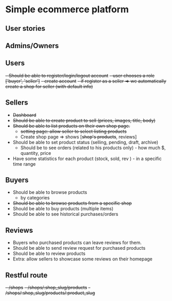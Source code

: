# Simple ecommerce platform

## User stories

## Admins/Owners

## Users
~~- Should be able to register/login/logout account~~
~~- user chooses a role ['buyer', 'seller']~~
    ~~- create account~~
    ~~- if register as a seller => we automatically create a shop for seller (with default info)~~

## Sellers
- ~~Dashboard~~
- ~~Should be able to create product to sell (prices, images, title, body)~~
- ~~Should be able to list products on their own shop page.~~
  - ~~setting page: allow seller to select listing products~~
  - Create shop page => shows [~~shop's products~~, reviews]
- Should be able to set product status (selling, pending, draft, archive)
  - Should be to see orders (related to his products only) - how much $, quantity, price
- Have some statistics for each product (stock, sold,  rev ) - in a specific time range


## Buyers
- Should be able to browse products
  - by categories
- ~~Should be able to browse products from a specific shop~~
- Should be able to buy products (multiple items)
- Should be able to see historical purchases/orders 



## Reviews
- Buyers who purchased products can leave reviews for them.
- Should be able to send review request for purchased products
- Should be able to review products
- Extra: allow sellers to showcase some reviews on their homepage

## Restful route
~~- /shops~~
~~- /shops/:shop_slug/products~~
~~- /shops/:shop_slug/products/:product_slug~~
